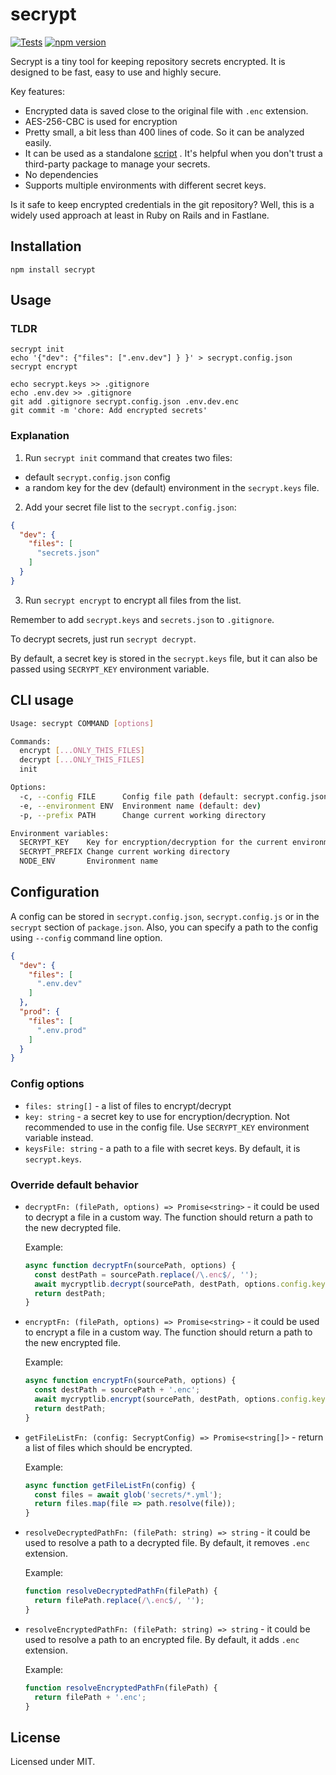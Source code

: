 # secrypt
[![Tests](https://github.com/megahertz/secrypt/workflows/Tests/badge.svg)](https://github.com/megahertz/secrypt/actions?query=workflow%3ATests)
[![npm version](https://img.shields.io/npm/v/secrypt?color=brightgreen)](https://www.npmjs.com/package/secrypt)

Secrypt is a tiny tool for keeping repository secrets encrypted. 
It is designed to be fast, easy to use and highly secure.

Key features:

- Encrypted data is saved close to the original file with `.enc` extension.
- AES-256-CBC is used for encryption
- Pretty small, a bit less than 400 lines of code. So it can be analyzed easily.
- It can be used as a standalone 
  [script](https://raw.githubusercontent.com/megahertz/secrypt/master/src/index.js)
  . It's helpful when you don't trust a third-party package to manage your
  secrets.
- No dependencies
- Supports multiple environments with different secret keys.

Is it safe to keep encrypted credentials in the git repository? Well, this is a
widely used approach at least in Ruby on Rails and in Fastlane.

## Installation

    npm install secrypt

## Usage

### TLDR
```
secrypt init
echo '{"dev": {"files": [".env.dev"] } }' > secrypt.config.json
secrypt encrypt

echo secrypt.keys >> .gitignore
echo .env.dev >> .gitignore
git add .gitignore secrypt.config.json .env.dev.enc
git commit -m 'chore: Add encrypted secrets'
```

### Explanation

1. Run `secrypt init` command that creates two files:
- default `secrypt.config.json` config
- a random key for the dev (default) environment in the `secrypt.keys` file.

2. Add your secret file list to the `secrypt.config.json`:

```json
{
  "dev": {
    "files": [
      "secrets.json"
    ]
  }
}
```

3. Run `secrypt encrypt` to encrypt all files from the list.

Remember to add `secrypt.keys` and `secrets.json` to `.gitignore`.

To decrypt secrets, just run `secrypt decrypt`.

By default, a secret key is stored in the `secrypt.keys` file, but it can also
be passed using `SECRYPT_KEY` environment variable.

## CLI usage

```sh
Usage: secrypt COMMAND [options]

Commands:
  encrypt [...ONLY_THIS_FILES]
  decrypt [...ONLY_THIS_FILES]
  init

Options:
  -c, --config FILE      Config file path (default: secrypt.config.json)
  -e, --environment ENV  Environment name (default: dev)
  -p, --prefix PATH      Change current working directory

Environment variables:
  SECRYPT_KEY    Key for encryption/decryption for the current environment
  SECRYPT_PREFIX Change current working directory
  NODE_ENV       Environment name
```

## Configuration

A config can be stored in `secrypt.config.json`, `secrypt.config.js` or in the
`secrypt` section of `package.json`. Also, you can specify a path to the config
using `--config` command line option.

```json
{
  "dev": {
    "files": [
      ".env.dev"
    ]
  },
  "prod": {
    "files": [
      ".env.prod"
    ]
  }
}
```

### Config options
- `files: string[]` - a list of files to encrypt/decrypt
- `key: string` - a secret key to use for encryption/decryption. Not recommended
  to use in the config file. Use `SECRYPT_KEY` environment variable instead.
- `keysFile: string` - a path to a file with secret keys. By default, it is
  `secrypt.keys`.

### Override default behavior
- `decryptFn: (filePath, options) => Promise<string>` - it could be used to
  decrypt a file in a custom way. The function should return a path to the
  new decrypted file.

  Example:
  ```js
  async function decryptFn(sourcePath, options) {
    const destPath = sourcePath.replace(/\.enc$/, '');
    await mycryptlib.decrypt(sourcePath, destPath, options.config.key);
    return destPath;
  }
  ```
- `encryptFn: (filePath, options) => Promise<string>` - it could be used to
  encrypt a file in a custom way. The function should return a path to the 
  new encrypted file.

  Example:
  ```js
  async function encryptFn(sourcePath, options) {
    const destPath = sourcePath + '.enc';
    await mycryptlib.encrypt(sourcePath, destPath, options.config.key);
    return destPath;
  }
  ```

- `getFileListFn: (config: SecryptConfig) => Promise<string[]>` - return a list
  of files which should be encrypted.

  Example:
  ```js
  async function getFileListFn(config) {
    const files = await glob('secrets/*.yml');
    return files.map(file => path.resolve(file));
  }
  ```

- `resolveDecryptedPathFn: (filePath: string) => string` - it could be used to
  resolve a path to a decrypted file. By default, it removes `.enc` extension.

  Example:
  ```js
  function resolveDecryptedPathFn(filePath) {
    return filePath.replace(/\.enc$/, '');
  }
  ```
- `resolveEncryptedPathFn: (filePath: string) => string` - it could be used to
  resolve a path to an encrypted file. By default, it adds `.enc` extension.

  Example:
  ```js
  function resolveEncryptedPathFn(filePath) {
    return filePath + '.enc';
  }
  ```

## License

Licensed under MIT.
